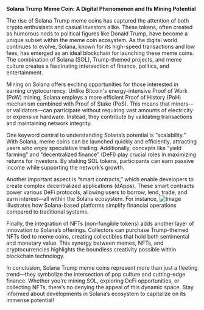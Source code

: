 **Solana Trump Meme Coin: A Digital Phenomenon and Its Mining Potential**

The rise of Solana Trump meme coins has captured the attention of both crypto enthusiasts and casual investors alike. These tokens, often created as humorous nods to political figures like Donald Trump, have become a unique subset within the meme coin ecosystem. As the digital world continues to evolve, Solana, known for its high-speed transactions and low fees, has emerged as an ideal blockchain for launching these meme coins. The combination of Solana (SOL), Trump-themed projects, and meme culture creates a fascinating intersection of finance, politics, and entertainment.

Mining on Solana offers exciting opportunities for those interested in earning cryptocurrency. Unlike Bitcoin's energy-intensive Proof of Work (PoW) mining, Solana employs a more efficient Proof of History (PoH) mechanism combined with Proof of Stake (PoS). This means that miners—or validators—can participate without requiring vast amounts of electricity or expensive hardware. Instead, they contribute by validating transactions and maintaining network integrity.

One keyword central to understanding Solana’s potential is “scalability.” With Solana, meme coins can be launched quickly and efficiently, attracting users who enjoy speculative trading. Additionally, concepts like “yield farming” and “decentralized finance” (DeFi) play crucial roles in maximizing returns for investors. By staking SOL tokens, participants can earn passive income while supporting the network’s growth.

Another important aspect is “smart contracts,” which enable developers to create complex decentralized applications (dApps). These smart contracts power various DeFi protocols, allowing users to borrow, lend, trade, and earn interest—all within the Solana ecosystem. For instance, ![Image](https://github.com/user-attachments/assets/590b50a7-4459-4e76-8a31-559aed223621) illustrates how Solana-based platforms simplify financial operations compared to traditional systems.

Finally, the integration of NFTs (non-fungible tokens) adds another layer of innovation to Solana’s offerings. Collectors can purchase Trump-themed NFTs tied to meme coins, creating collectibles that hold both sentimental and monetary value. This synergy between memes, NFTs, and cryptocurrencies highlights the boundless creativity possible within blockchain technology.

In conclusion, Solana Trump meme coins represent more than just a fleeting trend—they symbolize the intersection of pop culture and cutting-edge finance. Whether you’re mining SOL, exploring DeFi opportunities, or collecting NFTs, there’s no denying the appeal of this dynamic space. Stay informed about developments in Solana’s ecosystem to capitalize on its immense potential!
